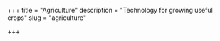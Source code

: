 +++
title = "Agriculture"
description = "Technology for growing useful crops"
slug = "agriculture"

+++